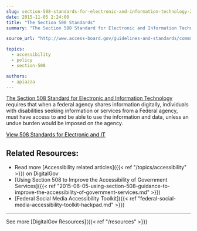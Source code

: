 ```yaml
---
slug: section-508-standards-for-electronic-and-information-technology-2
date: 2015-11-05 2:24:00
title: "The Section 508 Standards"
summary: "The Section 508 Standard for Electronic and Information Technology requires that when a federal agency shares information digitally, individuals with disabilities seeking information or services from a federal agency, must have access to and be able to use the information and data, unless an undue burden would be imposed on the agency. View 508 Standards"

source_url: "http://www.access-board.gov/guidelines-and-standards/communications-and-it/about-the-section-508-standards/section-508-standards"

topics:
  - accessibility
  - policy
  - section-508

authors:
  - apiazza
---
```


[The Section 508 Standard for Electronic and Information Technology](http://www.access-board.gov/guidelines-and-standards/communications-and-it/about-the-section-508-standards/section-508-standards) requires that when a federal agency shares information digitally, individuals with disabilities seeking information or services from a Federal agency, must have access to and be able to use the information and data, unless an undue burden would be imposed on the agency.

<a class="button" style="color: #000000" href="http://www.access-board.gov/guidelines-and-standards/communications-and-it/about-the-section-508-standards/section-508-standards">View 508 Standards for Electronic and IT</a>

## Related Resources:

  * Read more [Accessibility related articles]({{< ref "/topics/accessibility" >}}) on DigitalGov
  * [Using Section 508 to Improve the Accessibility of Government Services]({{< ref "2015-06-05-using-section-508-guidance-to-improve-the-accessibility-of-government-services.md" >}})
  * [Federal Social Media Accessibility Toolkit]({{< ref "federal-social-media-accessibility-toolkit-hackpad.md" >}})

* * *

See more [DigitalGov Resources]({{< ref "/resources" >}})
